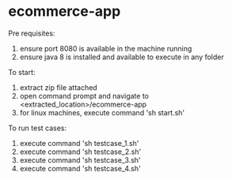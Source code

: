 # ecommerce-app
Pre requisites:
1. ensure port 8080 is available in the machine running
2. ensure java 8 is installed and available to execute in any folder

To start:
1. extract zip file attached
2. open command prompt and navigate to <extracted_location>/ecommerce-app
3. for linux machines, execute command 'sh start.sh'

To run test cases:
1. execute command 'sh testcase_1.sh'
2. execute command 'sh testcase_2.sh'
3. execute command 'sh testcase_3.sh'
4. execute command 'sh testcase_4.sh'
